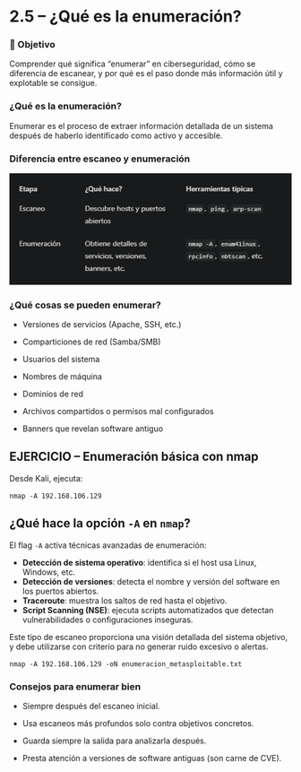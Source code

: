 # 2.5 – ¿Qué es la enumeración?

### 🎯 Objetivo
Comprender qué significa “enumerar” en ciberseguridad, cómo se diferencia de escanear, y por qué es el paso donde más información útil y explotable se consigue.

### ¿Qué es la enumeración?
Enumerar es el proceso de extraer información detallada de un sistema después de haberlo identificado como activo y accesible.
###  Diferencia entre escaneo y enumeración
![captura bash](./capturas/10.png)

### ¿Qué cosas se pueden enumerar?
- Versiones de servicios (Apache, SSH, etc.)

- Comparticiones de red (Samba/SMB)

- Usuarios del sistema

- Nombres de máquina

- Dominios de red

- Archivos compartidos o permisos mal configurados

- Banners que revelan software antiguo

## EJERCICIO – Enumeración básica con nmap
Desde Kali, ejecuta:
```
nmap -A 192.168.106.129
```
## ¿Qué hace la opción `-A` en `nmap`?

El flag `-A` activa técnicas avanzadas de enumeración:

- **Detección de sistema operativo**: identifica si el host usa Linux, Windows, etc.
- **Detección de versiones**: detecta el nombre y versión del software en los puertos abiertos.
- **Traceroute**: muestra los saltos de red hasta el objetivo.
- **Script Scanning (NSE)**: ejecuta scripts automatizados que detectan vulnerabilidades o configuraciones inseguras.

Este tipo de escaneo proporciona una visión detallada del sistema objetivo, y debe utilizarse con criterio para no generar ruido excesivo o alertas.


```
nmap -A 192.168.106.129 -oN enumeracion_metasploitable.txt
```
### Consejos para enumerar bien
- Siempre después del escaneo inicial.

- Usa escaneos más profundos solo contra objetivos concretos.

- Guarda siempre la salida para analizarla después.

- Presta atención a versiones de software antiguas (son carne de CVE).

